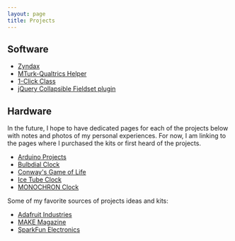 ```yaml
---
layout: page
title: Projects
---
```


## <a id="digital"></a><a id="software"></a>Software

* [Zyndax](http://github.com/rexmac/zyndax)
* [MTurk-Qualtrics Helper](/projects/mturk)
* [1-Click Class](http://oneclickclass.com/)
* [jQuery Collapsible Fieldset plugin](http://github.com/rexmac/jquery-collapsibleFieldset)

## <a id="analog"></a><a id="hardware"></a>Hardware

In the future, I hope to have dedicated pages for each of the projects below with notes and photos of my personal experiences. For now, I am linking to the pages where I purchased the kits or first heard of the projects.

* [Arduino Projects](http://www.adafruit.com/category/17)
* [Bulbdial Clock](http://www.adafruit.com/products/240)
* [Conway's Game of Life](http://www.adafruit.com/products/89)
* [Ice Tube Clock](http://www.adafruit.com/products/194)
* [MONOCHRON Clock](http://www.adafruit.com/products/204)

Some of my favorite sources of projects ideas and kits:

* [Adafruit Industries](http://www.adafruit.com/)
* [MAKE Magazine](http://makezine.com/)
* [SparkFun Electronics](http://sparkfun.com/)

